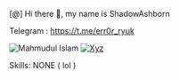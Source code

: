 [@] Hi there 👋, my name is ShadowAshborn

Telegram : <a href="https://t.me/ShadowAshborn">https://t.me/err0r_ryuk</a>

![Mahmudul Islam](https://github-readme-stats.vercel.app/api?username=Shadow-Ashborn&show_icons=true&theme=radical)
[![Xyz](https://github-readme-stats.vercel.app/api/top-langs/?username=Shadow-Ashborn&layout=compact&theme=radical)](https://github.com/Shadow-Ashborn/github-readme-stats)

Skills: NONE ( lol )<br>

